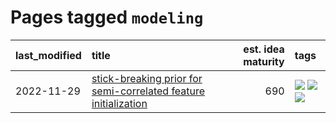 # Pages tagged `modeling`

|last_modified|title|est. idea maturity|tags
|:---|:---|---:|:---|
|2022-11-29|[stick-breaking prior for semi-correlated feature initialization](../stickbreaking-init.md)|690|[![](https://img.shields.io/badge/tag-experimental-aa21fc)](../tags/experimental.md) [![](https://img.shields.io/badge/tag-modeling-34720)](../tags/modeling.md) [![](https://img.shields.io/badge/tag-wip-77a0)](../tags/wip.md)|